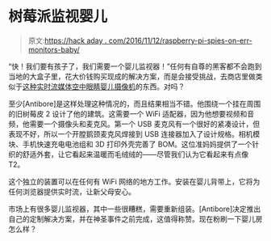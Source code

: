 # 树莓派监视婴儿

> 原文:[https://hack aday . com/2016/11/12/raspberry-pi-spies-on-err-monitors-baby/](https://hackaday.com/2016/11/12/raspberry-pi-spies-on-err-monitors-baby/)

“快！我们要有孩子了，我们需要一个婴儿监视器！”任何有自尊的黑客都不会跑到当地的大盒子里，花大价钱购买现成的解决方案，而是会接受挑战，去商店里做类似于[这种实时流媒体空中眼睛婴儿摄像机](https://antibore.wordpress.com/2016/11/10/diy-baby-monitor/)的东西。对吗？

至少[Antibore]是这样处理这种情况的，而且结果相当不错。他围绕一个挂在周围的旧树莓皮 2 设计了他的建筑。这需要一个 WiFi 适配器，因为他想要视频和音频，他需要一个摄像头和麦克风。第一个 USB 麦克风有一个很好的紧凑设计，但表现不好，所以一个开膛鹅颈麦克风焊接到 USB 连接器加入了设计规格。相机模块、手机快速充电电池组和 3D 打印外壳完善了 BOM。这位准妈妈提供了一个针织的舒适外套，让它看起来温暖而毛绒绒的——尽管我们认为它看起来有点像 T2。

这个独立的装置可以在任何有 WiFi 网络的地方工作。安装在婴儿背带上，它将为任何浏览器提供实时流，让新父母安心。

市场上有很多婴儿监视器，其中一些很糟糕，需要重新组装。[Antibore]决定推出自己的定制解决方案，并在神圣事件之前完成，这值得称赞。现在粉刷一下婴儿房怎么样？